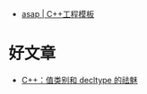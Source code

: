 
- [asap | C++工程模板](https://github.com/abdes/asap)


# 好文章
- [C++：值类别和 decltype 的祛魅](https://zhuanlan.zhihu.com/p/593957444)
